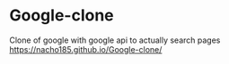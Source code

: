 # Google-clone
Clone of google with google api to actually search pages
https://nacho185.github.io/Google-clone/
